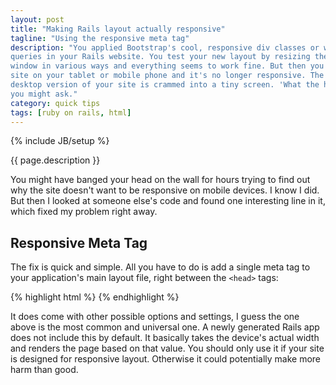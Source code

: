```yaml
---
layout: post
title: "Making Rails layout actually responsive"
tagline: "Using the responsive meta tag"
description: "You applied Bootstrap's cool, responsive div classes or wrote your own media
queries in your Rails website. You test your new layout by resizing the browser
window in various ways and everything seems to work fine. But then you open your
site on your tablet or mobile phone and it's no longer responsive. The whole
desktop version of your site is crammed into a tiny screen. 'What the hell?',
you might ask."
category: quick tips
tags: [ruby on rails, html]
---
```

{% include JB/setup %}

{{ page.description }}
<!--break-->

You might have banged your head on the wall for hours trying to find out why the
site doesn't want to be responsive on mobile devices. I know I did. But then I
looked at someone else's code and found one interesting line in it, which fixed
my problem right away.

<h2>Responsive Meta Tag</h2>

The fix is quick and simple. All you have to do is add a single meta tag to your
application's main layout file, right between the ```<head>``` tags:

{% highlight html %}
<meta name="viewport" content="width=device-width, initial-scale=1.0">
{% endhighlight %}

It does come with other possible options and settings, I guess the one above is
the most common and universal one. A newly generated Rails app does not include
this by default. It basically takes the device's actual width and renders the
page based on that value. You should only use it if your site is designed for
responsive layout. Otherwise it could potentially make more harm than good.
